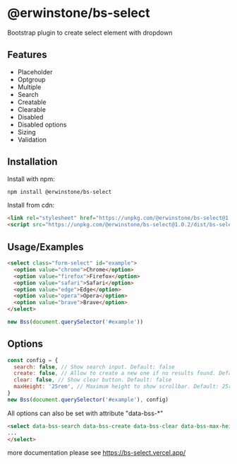 
# @erwinstone/bs-select

Bootstrap plugin to create select element with dropdown


## Features

- Placeholder
- Optgroup
- Multiple
- Search
- Creatable
- Clearable
- Disabled
- Disabled options
- Sizing
- Validation


## Installation

Install with npm:
```bash
npm install @erwinstone/bs-select
```

Install from cdn:
```html
<link rel="stylesheet" href="https://unpkg.com/@erwinstone/bs-select@1.0.2/dist/bs-select.min.css">
<script src="https://unpkg.com/@erwinstone/bs-select@1.0.2/dist/bs-select.min.js"></script>
```
## Usage/Examples

```html
<select class="form-select" id="example">
  <option value="chrome">Chrome</option>
  <option value="firefox">Firefox</option>
  <option value="safari">Safari</option>
  <option value="edge">Edge</option>
  <option value="opera">Opera</option>
  <option value="brave">Brave</option>
</select>
```
```javascript
new Bss(document.querySelector('#example'))
```

## Options

```javascript
const config = {
  search: false, // Show search input. Default: false
  create: false, // Allow to create a new one if no results found. Default: false
  clear: false, // Show clear button. Default: false
  maxHeight: '25rem', // Maximum height to show scrollbar. Default: 25rem
}
new Bss(document.querySelector('#example'), config)
```

All options can also be set with attribute "data-bss-*"
```html
<select data-bss-search data-bss-create data-bss-clear data-bss-max-height="300px" class="form-select" id="example">
...
</select>
```

more documentation please see https://bs-select.vercel.app/
